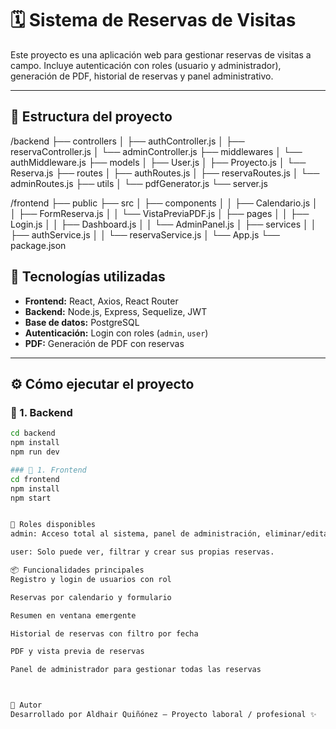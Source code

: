 # 🗓️ Sistema de Reservas de Visitas

Este proyecto es una aplicación web para gestionar reservas de visitas a campo. Incluye autenticación con roles (usuario y administrador), generación de PDF, historial de reservas y panel administrativo.

---

## 📁 Estructura del proyecto

/backend
  ├── controllers
  │     ├── authController.js
  │     ├── reservaController.js
  │     └── adminController.js
  ├── middlewares
  │     └── authMiddleware.js
  ├── models
  │     ├── User.js
  │     ├── Proyecto.js
  │     └── Reserva.js
  ├── routes
  │     ├── authRoutes.js
  │     ├── reservaRoutes.js
  │     └── adminRoutes.js
  ├── utils
  │     └── pdfGenerator.js
  └── server.js

/frontend
  ├── public
  ├── src
  │     ├── components
  │     │     ├── Calendario.js
  │     │     ├── FormReserva.js
  │     │     └── VistaPreviaPDF.js
  │     ├── pages
  │     │     ├── Login.js
  │     │     ├── Dashboard.js
  │     │     └── AdminPanel.js
  │     ├── services
  │     │     ├── authService.js
  │     │     └── reservaService.js
  │     └── App.js
  └── package.json



## 🚀 Tecnologías utilizadas

- **Frontend:** React, Axios, React Router
- **Backend:** Node.js, Express, Sequelize, JWT
- **Base de datos:** PostgreSQL
- **Autenticación:** Login con roles (`admin`, `user`)
- **PDF:** Generación de PDF con reservas

---

## ⚙️ Cómo ejecutar el proyecto

### 🔧 1. Backend

```bash
cd backend
npm install
npm run dev

### 🔧 1. Frontend
cd frontend
npm install
npm start


🔐 Roles disponibles
admin: Acceso total al sistema, panel de administración, eliminar/editar reservas.

user: Solo puede ver, filtrar y crear sus propias reservas.

📦 Funcionalidades principales
Registro y login de usuarios con rol

Reservas por calendario y formulario

Resumen en ventana emergente

Historial de reservas con filtro por fecha

PDF y vista previa de reservas

Panel de administrador para gestionar todas las reservas



🧠 Autor
Desarrollado por Aldhair Quiñónez — Proyecto laboral / profesional ✨